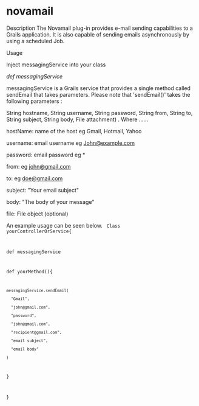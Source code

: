 novamail
========
Description
The Novamail plug-in provides e-mail sending capabilities to a Grails application. It is also capable of sending emails asynchronously by using a scheduled Job.

Usage

Inject messagingService into your class

<em>def messagingService</em>

messagingService is a Grails service that provides a single method called sendEmail that takes parameters.
Please note that 'sendEmail()' takes the following parameters :

String hostname, String username, String password, String from, String to, String subject, String body, File attachment)
.
Where ......


hostName: name of the host eg Gmail, Hotmail, Yahoo

username: email username eg John@example.com

password: email password eg *

from: eg john@gmail.com

to: eg doe@gmail.com

subject: "Your email subject"

body: "The body of your message"

file: File object (optional)



An example usage can be seen below.
<code>
Class yourControllerOrService{

  def messagingService
  
  def yourMethod(){	
  
    messagingService.sendEmail(
    
      "Gmail",
      
      "john@gmail.com",
      
      "password",
      
      "john@gmail.com",
      
      "recipient@gmail.com",
      
      "email subject",
      
      "email body"
      
    )
    
  }
  
}</code>
